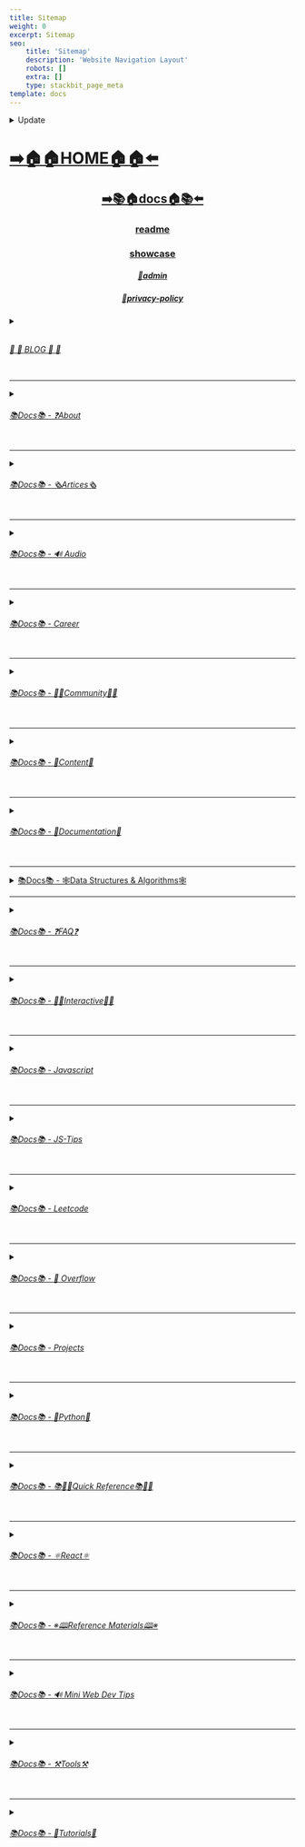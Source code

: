 ```yaml
---
title: Sitemap
weight: 0
excerpt: Sitemap
seo:
    title: 'Sitemap'
    description: 'Website Navigation Layout'
    robots: []
    extra: []
    type: stackbit_page_meta
template: docs
---
```



<details>

<summary>  Update </summary>
 


- [Home](https://stackbit-clone.netlify.app/)

---


- [admin](https://stackbit-clone.netlify.app/admin)

---


- [blog](https://stackbit-clone.netlify.app/blog)

---


- [blog/300-react-questions](https://stackbit-clone.netlify.app/blog/300-react-questions)
- [blog/awesome-graphql](https://stackbit-clone.netlify.app/blog/awesome-graphql)
- [blog/big-o-complexity](https://stackbit-clone.netlify.app/blog/big-o-complexity)
- [blog/blog-archive](https://stackbit-clone.netlify.app/blog/blog-archive)
- [blog/data-structures](https://stackbit-clone.netlify.app/blog/data-structures)
- [blog/expressjs-apis](https://stackbit-clone.netlify.app/blog/expressjs-apis)
- [blog/flow-control-in-python](https://stackbit-clone.netlify.app/blog/flow-control-in-python)
- [blog/functions-in-python](https://stackbit-clone.netlify.app/blog/functions-in-python)
- [blog/git-gateway](https://stackbit-clone.netlify.app/blog/git-gateway)
- [blog/hoisting](https://stackbit-clone.netlify.app/blog/hoisting)
- [blog/interview-questions-js-p2](https://stackbit-clone.netlify.app/blog/interview-questions-js-p2)
- [blog/interview-questions-js-p3](https://stackbit-clone.netlify.app/blog/interview-questions-js-p3)
- [blog/interview-questions-js](https://stackbit-clone.netlify.app/blog/interview-questions-js)
- [blog/netlify-cms](https://stackbit-clone.netlify.app/blog/netlify-cms)
- [blog/platform-docs](https://stackbit-clone.netlify.app/blog/platform-docs)
- [blog/python-for-js-dev](https://stackbit-clone.netlify.app/blog/python-for-js-dev)
- [blog/python-resources](https://stackbit-clone.netlify.app/blog/python-resources)
- [blog/web-dev-trends](https://stackbit-clone.netlify.app/blog/web-dev-trends)
- [blog/web-scraping](https://stackbit-clone.netlify.app/blog/web-scraping)

---



- [docs](https://stackbit-clone.netlify.app/docs)

---


- [docs/about](https://stackbit-clone.netlify.app/docs/about)
- [docs/about/eng-portfolio](https://stackbit-clone.netlify.app/docs/about/eng-portfolio)
- [docs/about/intrests](https://stackbit-clone.netlify.app/docs/about/intrests)
- [docs/about/job-search](https://stackbit-clone.netlify.app/docs/about/job-search)
- [docs/about/README](https://stackbit-clone.netlify.app/docs/about/README)
- [docs/about/resume](https://stackbit-clone.netlify.app/docs/about/resume)

---



- [docs/articles](https://stackbit-clone.netlify.app/docs/articles)
- [docs/articles/basic-web-dev](https://stackbit-clone.netlify.app/docs/articles/basic-web-dev)
- [docs/articles/buffers](https://stackbit-clone.netlify.app/docs/articles/buffers)
- [docs/articles/common-modules](https://stackbit-clone.netlify.app/docs/articles/common-modules)
- [docs/articles/dev-dep](https://stackbit-clone.netlify.app/docs/articles/dev-dep)
- [docs/articles/event-loop](https://stackbit-clone.netlify.app/docs/articles/event-loop)
- [docs/articles/fs-module](https://stackbit-clone.netlify.app/docs/articles/fs-module)
- [docs/articles/how-search-engines-work](https://stackbit-clone.netlify.app/docs/articles/how-search-engines-work)
- [docs/articles/how-the-web-works](https://stackbit-clone.netlify.app/docs/articles/how-the-web-works)
- [docs/articles/intro](https://stackbit-clone.netlify.app/docs/articles/intro)
- [docs/articles/jamstack](https://stackbit-clone.netlify.app/docs/articles/jamstack)
- [docs/articles/nextjs](https://stackbit-clone.netlify.app/docs/articles/nextjs)
- [docs/articles/node-api-express](https://stackbit-clone.netlify.app/docs/articles/node-api-express)
- [docs/articles/npm](https://stackbit-clone.netlify.app/docs/articles/npm)
- [docs/articles/os-module](https://stackbit-clone.netlify.app/docs/articles/os-module)
- [docs/articles/reading-files](https://stackbit-clone.netlify.app/docs/articles/reading-files)
- [docs/articles/semantic-html](https://stackbit-clone.netlify.app/docs/articles/semantic-html)
- [docs/articles/semantic](https://stackbit-clone.netlify.app/docs/articles/semantic)
- [docs/articles/url](https://stackbit-clone.netlify.app/docs/articles/url)
- [docs/articles/web-standards-checklist](https://stackbit-clone.netlify.app/docs/articles/web-standards-checklist)
- [docs/articles/webdev-tools](https://stackbit-clone.netlify.app/docs/articles/webdev-tools)
- [docs/articles/writing-files](https://stackbit-clone.netlify.app/docs/articles/writing-files)

---



- [docs/audio](https://stackbit-clone.netlify.app/docs/audio)
- [docs/audio/dfft](https://stackbit-clone.netlify.app/docs/audio/dfft)
- [docs/audio/discrete-fft](https://stackbit-clone.netlify.app/docs/audio/discrete-fft)
- [docs/audio/dtw-python-explained](https://stackbit-clone.netlify.app/docs/audio/dtw-python-explained)
- [docs/audio/dynamic-time-warping](https://stackbit-clone.netlify.app/docs/audio/dynamic-time-warping)
- [docs/audio/web-audio-api](https://stackbit-clone.netlify.app/docs/audio/web-audio-api)

---



- [docs/career](https://stackbit-clone.netlify.app/docs/career)
- [docs/career/job-boards](https://stackbit-clone.netlify.app/docs/career/job-boards)
- [docs/career/list-of-projects](https://stackbit-clone.netlify.app/docs/career/list-of-projects)
- [docs/career/my-websites](https://stackbit-clone.netlify.app/docs/career/my-websites)

---



- [docs/community](https://stackbit-clone.netlify.app/docs/community)
- [docs/community/an-open-letter-2-future-developers](https://stackbit-clone.netlify.app/docs/community/an-open-letter-2-future-developers)
- [docs/community/bookmarks](https://stackbit-clone.netlify.app/docs/community/bookmarks)
- [docs/community/video-chat](https://stackbit-clone.netlify.app/docs/community/video-chat)

---



- [docs/content](https://stackbit-clone.netlify.app/docs/content)
- [docs/content/algo](https://stackbit-clone.netlify.app/docs/content/algo)
- [docs/content/archive](https://stackbit-clone.netlify.app/docs/content/archive)
- [docs/content/gatsby-Queries-Mutations](https://stackbit-clone.netlify.app/docs/content/gatsby-Queries-Mutations)
- [docs/content/gists](https://stackbit-clone.netlify.app/docs/content/gists)
- [docs/content/history-api](https://stackbit-clone.netlify.app/docs/content/history-api)
- [docs/content/main-projects](https://stackbit-clone.netlify.app/docs/content/main-projects)
- [docs/content/trouble-shooting](https://stackbit-clone.netlify.app/docs/content/trouble-shooting)

---



- [docs/docs](https://stackbit-clone.netlify.app/docs/docs)
- [docs/docs/appendix](https://stackbit-clone.netlify.app/docs/docs/appendix)
- [docs/docs/bash](https://stackbit-clone.netlify.app/docs/docs/bash)
- [docs/docs/css](https://stackbit-clone.netlify.app/docs/docs/css)
- [docs/docs/es-6-features](https://stackbit-clone.netlify.app/docs/docs/es-6-features)
- [docs/docs/git-reference](https://stackbit-clone.netlify.app/docs/docs/git-reference)
- [docs/docs/git-repos](https://stackbit-clone.netlify.app/docs/docs/git-repos)
- [docs/docs/glossary](https://stackbit-clone.netlify.app/docs/docs/glossary)
- [docs/docs/html-tags](https://stackbit-clone.netlify.app/docs/docs/html-tags)
- [docs/docs/markdown](https://stackbit-clone.netlify.app/docs/docs/markdown)
- [docs/docs/no-whiteboarding](https://stackbit-clone.netlify.app/docs/docs/no-whiteboarding)
- [docs/docs/node-docs-complete](https://stackbit-clone.netlify.app/docs/docs/node-docs-complete)
- [docs/docs/regex-in-js](https://stackbit-clone.netlify.app/docs/docs/regex-in-js)
- [docs/docs/sitemap](https://stackbit-clone.netlify.app/docs/docs/sitemap)

---



- [docs/ds-algo](https://stackbit-clone.netlify.app/docs/ds-algo)
- [docs/ds-algo/big-o](https://stackbit-clone.netlify.app/docs/ds-algo/big-o)
- [docs/ds-algo/data-structures-docs](https://stackbit-clone.netlify.app/docs/ds-algo/data-structures-docs)
- [docs/ds-algo/ds-algo-interview](https://stackbit-clone.netlify.app/docs/ds-algo/ds-algo-interview)
- [docs/ds-algo/ds-overview](https://stackbit-clone.netlify.app/docs/ds-algo/ds-overview)
- [docs/ds-algo/free-code-camp](https://stackbit-clone.netlify.app/docs/ds-algo/free-code-camp)
- [docs/ds-algo/graph](https://stackbit-clone.netlify.app/docs/ds-algo/graph)
- [docs/ds-algo/heaps](https://stackbit-clone.netlify.app/docs/ds-algo/heaps)
- [docs/ds-algo/tree](https://stackbit-clone.netlify.app/docs/ds-algo/tree)

---



- [docs/faq](https://stackbit-clone.netlify.app/docs/faq)
- [docs/faq/contact](https://stackbit-clone.netlify.app/docs/faq/contact)
- [docs/faq/plug-ins](https://stackbit-clone.netlify.app/docs/faq/plug-ins)

---



- [docs/interact](https://stackbit-clone.netlify.app/docs/interact)
- [docs/interact/callstack-visual](https://stackbit-clone.netlify.app/docs/interact/callstack-visual)
- [docs/interact/clock](https://stackbit-clone.netlify.app/docs/interact/clock)
- [docs/interact/jupyter-notebooks](https://stackbit-clone.netlify.app/docs/interact/jupyter-notebooks)
- [docs/interact/other-sites](https://stackbit-clone.netlify.app/docs/interact/other-sites)
- [docs/interact/react-testing-library](https://stackbit-clone.netlify.app/docs/interact/react-testing-library)
- [docs/interact/video-chat](https://stackbit-clone.netlify.app/docs/interact/video-chat)

---



- [docs/interview](https://stackbit-clone.netlify.app/docs/interview)
- [docs/interview/dev-interview](https://stackbit-clone.netlify.app/docs/interview/dev-interview)
- [docs/interview/dos-and-donts](https://stackbit-clone.netlify.app/docs/interview/dos-and-donts)
- [docs/interview/interview-questions](https://stackbit-clone.netlify.app/docs/interview/interview-questions)
- [docs/interview/job-search-nav](https://stackbit-clone.netlify.app/docs/interview/job-search-nav)
- [docs/interview/previous-concepts](https://stackbit-clone.netlify.app/docs/interview/previous-concepts)
- [docs/interview/review-concepts](https://stackbit-clone.netlify.app/docs/interview/review-concepts)
- [docs/interview/web-interview](https://stackbit-clone.netlify.app/docs/interview/web-interview)
- [docs/interview/web-interview2](https://stackbit-clone.netlify.app/docs/interview/web-interview2)
- [docs/interview/web-interview3](https://stackbit-clone.netlify.app/docs/interview/web-interview3)
- [docs/interview/web-interview4](https://stackbit-clone.netlify.app/docs/interview/web-interview4)

---



- [docs/javascript](https://stackbit-clone.netlify.app/docs/javascript)
- [docs/javascript/arrow-functions](https://stackbit-clone.netlify.app/docs/javascript/arrow-functions)
- [docs/javascript/asyncjs](https://stackbit-clone.netlify.app/docs/javascript/asyncjs)
- [docs/javascript/await-keyword](https://stackbit-clone.netlify.app/docs/javascript/await-keyword)
- [docs/javascript/bigo](https://stackbit-clone.netlify.app/docs/javascript/bigo)
- [docs/javascript/clean-code](https://stackbit-clone.netlify.app/docs/javascript/clean-code)
- [docs/javascript/constructor-functions](https://stackbit-clone.netlify.app/docs/javascript/constructor-functions)
- [docs/javascript/cs-basics-in-js](https://stackbit-clone.netlify.app/docs/javascript/cs-basics-in-js)
- [docs/javascript/for-loops](https://stackbit-clone.netlify.app/docs/javascript/for-loops)
- [docs/javascript/js-expressions](https://stackbit-clone.netlify.app/docs/javascript/js-expressions)
- [docs/javascript/js-objects](https://stackbit-clone.netlify.app/docs/javascript/js-objects)
- [docs/javascript/part2-pojo](https://stackbit-clone.netlify.app/docs/javascript/part2-pojo)
- [docs/javascript/promises](https://stackbit-clone.netlify.app/docs/javascript/promises)
- [docs/javascript/review](https://stackbit-clone.netlify.app/docs/javascript/review)
- [docs/javascript/this-is-about-this](https://stackbit-clone.netlify.app/docs/javascript/this-is-about-this)
- [docs/javascript/variables](https://stackbit-clone.netlify.app/docs/javascript/variables)

---



- [docs/js-tips](https://stackbit-clone.netlify.app/docs/js-tips)
- [docs/js-tips/abs](https://stackbit-clone.netlify.app/docs/js-tips/abs)
- [docs/js-tips/acos](https://stackbit-clone.netlify.app/docs/js-tips/acos)
- [docs/js-tips/acosh](https://stackbit-clone.netlify.app/docs/js-tips/acosh)
- [docs/js-tips/addition](https://stackbit-clone.netlify.app/docs/js-tips/addition)
- [docs/js-tips/all](https://stackbit-clone.netlify.app/docs/js-tips/all)
- [docs/js-tips/allsettled](https://stackbit-clone.netlify.app/docs/js-tips/allsettled)
- [docs/js-tips/any](https://stackbit-clone.netlify.app/docs/js-tips/any)
- [docs/js-tips/array-methods](https://stackbit-clone.netlify.app/docs/js-tips/array-methods)
- [docs/js-tips/array](https://stackbit-clone.netlify.app/docs/js-tips/array)
- [docs/js-tips/arrow_functions](https://stackbit-clone.netlify.app/docs/js-tips/arrow_functions)
- [docs/js-tips/async_function](https://stackbit-clone.netlify.app/docs/js-tips/async_function)
- [docs/js-tips/bad_radix](https://stackbit-clone.netlify.app/docs/js-tips/bad_radix)
- [docs/js-tips/bind](https://stackbit-clone.netlify.app/docs/js-tips/bind)
- [docs/js-tips/classes](https://stackbit-clone.netlify.app/docs/js-tips/classes)
- [docs/js-tips/concat](https://stackbit-clone.netlify.app/docs/js-tips/concat)
- [docs/js-tips/conditional_operator](https://stackbit-clone.netlify.app/docs/js-tips/conditional_operator)
- [docs/js-tips/const](https://stackbit-clone.netlify.app/docs/js-tips/const)
- [docs/js-tips/create](https://stackbit-clone.netlify.app/docs/js-tips/create)
- [docs/js-tips/date](https://stackbit-clone.netlify.app/docs/js-tips/date)
- [docs/js-tips/eval](https://stackbit-clone.netlify.app/docs/js-tips/eval)
- [docs/js-tips/every](https://stackbit-clone.netlify.app/docs/js-tips/every)
- [docs/js-tips/filter](https://stackbit-clone.netlify.app/docs/js-tips/filter)
- [docs/js-tips/for...of](https://stackbit-clone.netlify.app/docs/js-tips/for...of)
- [docs/js-tips/foreach](https://stackbit-clone.netlify.app/docs/js-tips/foreach)
- [docs/js-tips/functions](https://stackbit-clone.netlify.app/docs/js-tips/functions)
- [docs/js-tips/import](https://stackbit-clone.netlify.app/docs/js-tips/import)
- [docs/js-tips/insert-into-array](https://stackbit-clone.netlify.app/docs/js-tips/insert-into-array)
- [docs/js-tips/map](https://stackbit-clone.netlify.app/docs/js-tips/map)
- [docs/js-tips/object](https://stackbit-clone.netlify.app/docs/js-tips/object)
- [docs/js-tips/reduce](https://stackbit-clone.netlify.app/docs/js-tips/reduce)
- [docs/js-tips/regexp](https://stackbit-clone.netlify.app/docs/js-tips/regexp)
- [docs/js-tips/sort](https://stackbit-clone.netlify.app/docs/js-tips/sort)
- [docs/js-tips/sorting-strings](https://stackbit-clone.netlify.app/docs/js-tips/sorting-strings)
- [docs/js-tips/string](https://stackbit-clone.netlify.app/docs/js-tips/string)
- [docs/js-tips/this](https://stackbit-clone.netlify.app/docs/js-tips/this)
- [docs/js-tips/var](https://stackbit-clone.netlify.app/docs/js-tips/var)

---



- [docs/leetcode](https://stackbit-clone.netlify.app/docs/leetcode)
- [docs/leetcode/ContaineWitMosWater](https://stackbit-clone.netlify.app/docs/leetcode/ContaineWitMosWater)
- [docs/leetcode/DividTwIntegers](https://stackbit-clone.netlify.app/docs/leetcode/DividTwIntegers)
- [docs/leetcode/GeneratParentheses](https://stackbit-clone.netlify.app/docs/leetcode/GeneratParentheses)
- [docs/leetcode/LetteCombinationoPhonNumber](https://stackbit-clone.netlify.app/docs/leetcode/LetteCombinationoPhonNumber)
- [docs/leetcode/LongesCommoPrefix](https://stackbit-clone.netlify.app/docs/leetcode/LongesCommoPrefix)
- [docs/leetcode/MediaoTwSorteArrays](https://stackbit-clone.netlify.app/docs/leetcode/MediaoTwSorteArrays)
- [docs/leetcode/NexPermutation](https://stackbit-clone.netlify.app/docs/leetcode/NexPermutation)
- [docs/leetcode/PalindromNumber](https://stackbit-clone.netlify.app/docs/leetcode/PalindromNumber)
- [docs/leetcode/RegulaExpressioMatching](https://stackbit-clone.netlify.app/docs/leetcode/RegulaExpressioMatching)
- [docs/leetcode/RemovDuplicatefroSorteArray](https://stackbit-clone.netlify.app/docs/leetcode/RemovDuplicatefroSorteArray)
- [docs/leetcode/RemovNtNodFroEnoList](https://stackbit-clone.netlify.app/docs/leetcode/RemovNtNodFroEnoList)
- [docs/leetcode/RomatInteger](https://stackbit-clone.netlify.app/docs/leetcode/RomatInteger)
- [docs/leetcode/SearciRotateSorteArray](https://stackbit-clone.netlify.app/docs/leetcode/SearciRotateSorteArray)
- [docs/leetcode/StrintIntege(atoi)](https://stackbit-clone.netlify.app/docs/leetcode/StrintIntege(atoi))
- [docs/leetcode/ValiParentheses](https://stackbit-clone.netlify.app/docs/leetcode/ValiParentheses)
- [docs/leetcode/ZigZaConversion](https://stackbit-clone.netlify.app/docs/leetcode/ZigZaConversion)

---



- [docs/overflow](https://stackbit-clone.netlify.app/docs/overflow)
- [docs/overflow/html-spec](https://stackbit-clone.netlify.app/docs/overflow/html-spec)
- [docs/overflow/http](https://stackbit-clone.netlify.app/docs/overflow/http)
- [docs/overflow/install](https://stackbit-clone.netlify.app/docs/overflow/install)
- [docs/overflow/modules](https://stackbit-clone.netlify.app/docs/overflow/modules)
- [docs/overflow/node-cli-args](https://stackbit-clone.netlify.app/docs/overflow/node-cli-args)
- [docs/overflow/node-js-language](https://stackbit-clone.netlify.app/docs/overflow/node-js-language)
- [docs/overflow/node-package-manager](https://stackbit-clone.netlify.app/docs/overflow/node-package-manager)
- [docs/overflow/node-repl](https://stackbit-clone.netlify.app/docs/overflow/node-repl)
- [docs/overflow/node-run-cli](https://stackbit-clone.netlify.app/docs/overflow/node-run-cli)
- [docs/overflow/nodejs](https://stackbit-clone.netlify.app/docs/overflow/nodejs)
- [docs/overflow/nodevsbrowser](https://stackbit-clone.netlify.app/docs/overflow/nodevsbrowser)
- [docs/overflow/understanding-firebase](https://stackbit-clone.netlify.app/docs/overflow/understanding-firebase)
- [docs/overflow/v8](https://stackbit-clone.netlify.app/docs/overflow/v8)

---



- [docs/privacy-policy](https://stackbit-clone.netlify.app/docs/privacy-policy)

---



- [docs/projects](https://stackbit-clone.netlify.app/docs/projects)
- [docs/projects/embeded-websites](https://stackbit-clone.netlify.app/docs/projects/embeded-websites)
- [docs/projects/mini-projects](https://stackbit-clone.netlify.app/docs/projects/mini-projects)
- [docs/projects/mini-projects2](https://stackbit-clone.netlify.app/docs/projects/mini-projects2)

---



- [docs/python](https://stackbit-clone.netlify.app/docs/python)
- [docs/python/at-length](https://stackbit-clone.netlify.app/docs/python/at-length)
- [docs/python/cheat-sheet](https://stackbit-clone.netlify.app/docs/python/cheat-sheet)
- [docs/python/comprehensive-guide](https://stackbit-clone.netlify.app/docs/python/comprehensive-guide)
- [docs/python/examples](https://stackbit-clone.netlify.app/docs/python/examples)
- [docs/python/flow-control](https://stackbit-clone.netlify.app/docs/python/flow-control)
- [docs/python/functions](https://stackbit-clone.netlify.app/docs/python/functions)
- [docs/python/google-sheets-api](https://stackbit-clone.netlify.app/docs/python/google-sheets-api)
- [docs/python/intro-for-js-devs](https://stackbit-clone.netlify.app/docs/python/intro-for-js-devs)
- [docs/python/python-ds](https://stackbit-clone.netlify.app/docs/python/python-ds)
- [docs/python/python-quiz](https://stackbit-clone.netlify.app/docs/python/python-quiz)
- [docs/python/snippets](https://stackbit-clone.netlify.app/docs/python/snippets)

---



- [docs/quick-ref](https://stackbit-clone.netlify.app/docs/quick-ref)
- [docs/quick-ref/all-emojis](https://stackbit-clone.netlify.app/docs/quick-ref/all-emojis)
- [docs/quick-ref/create-react-app](https://stackbit-clone.netlify.app/docs/quick-ref/create-react-app)
- [docs/quick-ref/Emmet](https://stackbit-clone.netlify.app/docs/quick-ref/Emmet)
- [docs/quick-ref/fetch](https://stackbit-clone.netlify.app/docs/quick-ref/fetch)
- [docs/quick-ref/git-bash](https://stackbit-clone.netlify.app/docs/quick-ref/git-bash)
- [docs/quick-ref/git-tricks](https://stackbit-clone.netlify.app/docs/quick-ref/git-tricks)
- [docs/quick-ref/google-firebase](https://stackbit-clone.netlify.app/docs/quick-ref/google-firebase)
- [docs/quick-ref/heroku-error-codes](https://stackbit-clone.netlify.app/docs/quick-ref/heroku-error-codes)
- [docs/quick-ref/installation](https://stackbit-clone.netlify.app/docs/quick-ref/installation)
- [docs/quick-ref/markdown-dropdowns](https://stackbit-clone.netlify.app/docs/quick-ref/markdown-dropdowns)
- [docs/quick-ref/minifiction](https://stackbit-clone.netlify.app/docs/quick-ref/minifiction)
- [docs/quick-ref/new-repo-instructions](https://stackbit-clone.netlify.app/docs/quick-ref/new-repo-instructions)
- [docs/quick-ref/pull-request-rubric](https://stackbit-clone.netlify.app/docs/quick-ref/pull-request-rubric)
- [docs/quick-ref/quick-links](https://stackbit-clone.netlify.app/docs/quick-ref/quick-links)
- [docs/quick-ref/topRepos](https://stackbit-clone.netlify.app/docs/quick-ref/topRepos)
- [docs/quick-ref/understanding-path](https://stackbit-clone.netlify.app/docs/quick-ref/understanding-path)
- [docs/quick-ref/vscode-themes](https://stackbit-clone.netlify.app/docs/quick-ref/vscode-themes)

---



- [docs/react](https://stackbit-clone.netlify.app/docs/react)
- [docs/react/accessibility](https://stackbit-clone.netlify.app/docs/react/accessibility)
- [docs/react/ajax-n-apis](https://stackbit-clone.netlify.app/docs/react/ajax-n-apis)
- [docs/react/cheatsheet](https://stackbit-clone.netlify.app/docs/react/cheatsheet)
- [docs/react/complete-react](https://stackbit-clone.netlify.app/docs/react/complete-react)
- [docs/react/createReactApp](https://stackbit-clone.netlify.app/docs/react/createReactApp)
- [docs/react/demo](https://stackbit-clone.netlify.app/docs/react/demo)
- [docs/react/dont-use-index-as-keys](https://stackbit-clone.netlify.app/docs/react/dont-use-index-as-keys)
- [docs/react/jsx](https://stackbit-clone.netlify.app/docs/react/jsx)
- [docs/react/quiz](https://stackbit-clone.netlify.app/docs/react/quiz)
- [docs/react/react-docs](https://stackbit-clone.netlify.app/docs/react/react-docs)
- [docs/react/react-in-depth](https://stackbit-clone.netlify.app/docs/react/react-in-depth)
- [docs/react/react-patterns-by-usecase](https://stackbit-clone.netlify.app/docs/react/react-patterns-by-usecase)
- [docs/react/react2](https://stackbit-clone.netlify.app/docs/react/react2)
- [docs/react/render-elements](https://stackbit-clone.netlify.app/docs/react/render-elements)

---



- [docs/reference](https://stackbit-clone.netlify.app/docs/reference)
- [docs/reference/art-of-command-line](https://stackbit-clone.netlify.app/docs/reference/art-of-command-line)
- [docs/reference/awesome-lists](https://stackbit-clone.netlify.app/docs/reference/awesome-lists)
- [docs/reference/awesome-nodejs](https://stackbit-clone.netlify.app/docs/reference/awesome-nodejs)
- [docs/reference/awesome-static](https://stackbit-clone.netlify.app/docs/reference/awesome-static)
- [docs/reference/bash-commands](https://stackbit-clone.netlify.app/docs/reference/bash-commands)
- [docs/reference/bookmarks](https://stackbit-clone.netlify.app/docs/reference/bookmarks)
- [docs/reference/embed-the-web](https://stackbit-clone.netlify.app/docs/reference/embed-the-web)
- [docs/reference/github-resources](https://stackbit-clone.netlify.app/docs/reference/github-resources)
- [docs/reference/github-search](https://stackbit-clone.netlify.app/docs/reference/github-search)
- [docs/reference/google-cloud](https://stackbit-clone.netlify.app/docs/reference/google-cloud)
- [docs/reference/how-2-reinstall-npm](https://stackbit-clone.netlify.app/docs/reference/how-2-reinstall-npm)
- [docs/reference/how-to-kill-a-process](https://stackbit-clone.netlify.app/docs/reference/how-to-kill-a-process)
- [docs/reference/installing-node](https://stackbit-clone.netlify.app/docs/reference/installing-node)
- [docs/reference/intro-to-nodejs](https://stackbit-clone.netlify.app/docs/reference/intro-to-nodejs)
- [docs/reference/markdown-styleguide](https://stackbit-clone.netlify.app/docs/reference/markdown-styleguide)
- [docs/reference/notes-template](https://stackbit-clone.netlify.app/docs/reference/notes-template)
- [docs/reference/psql](https://stackbit-clone.netlify.app/docs/reference/psql)
- [docs/reference/resources](https://stackbit-clone.netlify.app/docs/reference/resources)
- [docs/reference/vscode](https://stackbit-clone.netlify.app/docs/reference/vscode)
- [docs/reference/web-api's](https://stackbit-clone.netlify.app/docs/reference/web-api's)

---



- [docs/sitemap](https://stackbit-clone.netlify.app/docs/sitemap)

---



- [docs/tips](https://stackbit-clone.netlify.app/docs/tips)
- [docs/tips/regex-tips](https://stackbit-clone.netlify.app/docs/tips/regex-tips)

---



- [docs/tools](https://stackbit-clone.netlify.app/docs/tools)
- [docs/tools/all-stripped](https://stackbit-clone.netlify.app/docs/tools/all-stripped)
- [docs/tools/all](https://stackbit-clone.netlify.app/docs/tools/all)
- [docs/tools/Archive](https://stackbit-clone.netlify.app/docs/tools/Archive)
- [docs/tools/archive](https://stackbit-clone.netlify.app/docs/tools/archive)
- [docs/tools/dev-utilities](https://stackbit-clone.netlify.app/docs/tools/dev-utilities)
- [docs/tools/markdown-html](https://stackbit-clone.netlify.app/docs/tools/markdown-html)

---



- [docs/tutorials](https://stackbit-clone.netlify.app/docs/tutorials)
- [docs/tutorials/algolia-search](https://stackbit-clone.netlify.app/docs/tutorials/algolia-search)
- [docs/tutorials/bash-commands-my](https://stackbit-clone.netlify.app/docs/tutorials/bash-commands-my)
- [docs/tutorials/bash](https://stackbit-clone.netlify.app/docs/tutorials/bash)
- [docs/tutorials/get-file-extension](https://stackbit-clone.netlify.app/docs/tutorials/get-file-extension)
- [docs/tutorials/how-2-ubuntu](https://stackbit-clone.netlify.app/docs/tutorials/how-2-ubuntu)
- [docs/tutorials/psql-setup](https://stackbit-clone.netlify.app/docs/tutorials/psql-setup)
- [docs/tutorials/react-class-2-func](https://stackbit-clone.netlify.app/docs/tutorials/react-class-2-func)

---



- [interview-questions-js](https://stackbit-clone.netlify.app/interview-questions-js)
- [privacy-policy](https://stackbit-clone.netlify.app/privacy-policy)
- [readme](https://stackbit-clone.netlify.app/readme)
- [showcase](https://stackbit-clone.netlify.app/showcase)


</details>



# [**➡️🏠🏠HOME🏠🏠⬅️**](https://stackbit-clone.netlify.app/)

<center>

## [**<ins>➡️📚🏠docs🏠📚⬅️</ins>**](https://stackbit-clone.netlify.app/docs)

### [**readme</ins>**](https://stackbit-clone.netlify.app/readme)
### [**<ins>showcase</ins>**](https://stackbit-clone.netlify.app/showcase)
##### [**<ins>🔏admin</ins>**](https://stackbit-clone.netlify.app/admin)
##### [**<ins>🔏privacy-policy</ins>**](https://stackbit-clone.netlify.app/privacy-policy)

</center>

<details>

<summary>
<ins>
<h6>
<h6> 📰         📰 BLOG 📰         📰 </h6>
</h6>
</ins>
</summary>

### [**<ins>Blog Article List</ins>**](https://stackbit-clone.netlify.app/blog)

- [📰blog📰](https://stackbit-clone.netlify.app/blog/web-scraping)
    - [📰blog📰/300-react-questions⚛](https://stackbit-clone.netlify.app/blog/300-react-questions)
    - [📰blog📰/awesome-graphql፨](https://stackbit-clone.netlify.app/blog/awesome-graphql)
    - [📰blog📰/big-o-complexity](https://stackbit-clone.netlify.app/blog/big-o-complexity)
    - [📰blog📰/blog-archive](https://stackbit-clone.netlify.app/blog/blog-archive)
    - [📰blog📰/data-structures](https://stackbit-clone.netlify.app/blog/data-structures)
    - [📰blog📰/expressjs-apis](https://stackbit-clone.netlify.app/blog/expressjs-apis)
    - [📰blog📰/flow-control-in-python](https://stackbit-clone.netlify.app/blog/flow-control-in-python)
    - [📰blog📰/functions-in-python](https://stackbit-clone.netlify.app/blog/functions-in-python)
    - [📰blog📰/git-gateway](https://stackbit-clone.netlify.app/blog/git-gateway)
    - [📰blog📰/interview-questions-js](https://stackbit-clone.netlify.app/blog/interview-questions-js)
    - [📰blog📰/netlify-cms](https://stackbit-clone.netlify.app/blog/netlify-cms)
    - [📰blog📰/platform-docs](https://stackbit-clone.netlify.app/blog/platform-docs)
    - [📰blog📰/python-for-js-dev](https://stackbit-clone.netlify.app/blog/python-for-js-dev)
    - [📰blog📰/python-resources](https://stackbit-clone.netlify.app/blog/python-resources)
    - [📰blog📰/web-dev-trends](https://stackbit-clone.netlify.app/blog/web-dev-trends)
    - [📰blog📰/web-scraping](https://stackbit-clone.netlify.app/blog/web-scraping)

</details>

---

<details>

<summary>
<ins>
<h6>📚Docs📚 - ❓About</h6>
</ins>
</summary>

- [📚docs📚/about](https://stackbit-clone.netlify.app/docs/about)
    - [📚docs📚/about/README](https://stackbit-clone.netlify.app/docs/about/README)
    - [📚docs📚/about/eng-portfolio](https://stackbit-clone.netlify.app/docs/about/eng-portfolio)
    - [📚docs📚/about/intrests](https://stackbit-clone.netlify.app/docs/about/intrests)
    - [📚docs📚/about/job-search](https://stackbit-clone.netlify.app/docs/about/job-search)
    - [📚docs📚/about/resume](https://stackbit-clone.netlify.app/docs/about/resume)

</details>

---

<details>

<summary>
<ins>
<h6>📚Docs📚 - 🗞️Artices🗞️</h6>
</ins>
</summary>

- [📚docs📚/🗞️articles🗞️](https://stackbit-clone.netlify.app/docs/articles)
    - [📚docs📚/🗞️articles🗞️basic-web-dev](https://stackbit-clone.netlify.app/docs/articles/basic-web-dev)
    - [📚docs📚/🗞️articles🗞️buffers](https://stackbit-clone.netlify.app/docs/articles/buffers)
    - [📚docs📚/🗞️articles🗞️common-modules](https://stackbit-clone.netlify.app/docs/articles/common-modules)
    - [📚docs📚/🗞️articles🗞️dev-dep](https://stackbit-clone.netlify.app/docs/articles/dev-dep)
    - [📚docs📚/🗞️articles🗞️event-loop](https://stackbit-clone.netlify.app/docs/articles/event-loop)
    - [📚docs📚/🗞️articles🗞️fs-module](https://stackbit-clone.netlify.app/docs/articles/fs-module)
    - [📚docs📚/🗞️articles🗞️how-search-engines-work](https://stackbit-clone.netlify.app/docs/articles/how-search-engines-work)
    - [📚docs📚/🗞️articles🗞️how-the-web-works](https://stackbit-clone.netlify.app/docs/articles/how-the-web-works)
    - [📚docs📚/🗞️articles🗞️intro](https://stackbit-clone.netlify.app/docs/articles/intro)
    - [📚docs📚/🗞️articles🗞️jamstack](https://stackbit-clone.netlify.app/docs/articles/jamstack)
    - [📚docs📚/🗞️articles🗞️nextjs](https://stackbit-clone.netlify.app/docs/articles/nextjs)
    - [📚docs📚/🗞️articles🗞️node-api-express](https://stackbit-clone.netlify.app/docs/articles/node-api-express)
    - [📚docs📚/🗞️articles🗞️nodejs](https://stackbit-clone.netlify.app/docs/articles/nodejs)
    - [📚docs📚/🗞️articles🗞️npm](https://stackbit-clone.netlify.app/docs/articles/npm)
    - [📚docs📚/🗞️articles🗞️os-module](https://stackbit-clone.netlify.app/docs/articles/os-module)
    - [📚docs📚/🗞️articles🗞️reading-files](https://stackbit-clone.netlify.app/docs/articles/reading-files)
    - [📚docs📚/🗞️articles🗞️semantic](https://stackbit-clone.netlify.app/docs/articles/semantic)
    - [📚docs📚/🗞️articles🗞️semantic-html](https://stackbit-clone.netlify.app/docs/articles/semantic-html)
    - [📚docs📚/🗞️articles🗞️url](https://stackbit-clone.netlify.app/docs/articles/url)
    - [📚docs📚/🗞️articles🗞️web-standards-checklist](https://stackbit-clone.netlify.app/docs/articles/web-standards-checklist)
    - [📚docs📚/🗞️articles🗞️webdev-tools](https://stackbit-clone.netlify.app/docs/articles/webdev-tools)
    - [📚docs📚/🗞️articles🗞️writing-files](https://stackbit-clone.netlify.app/docs/articles/writing-files)

</details>

---

<details>

<summary>
<ins>
<h6>📚Docs📚 - 🔊 Audio</h6>
</ins>
</summary>

- [📚Docs - Audio🔊](https://stackbit-clone.netlify.app/docs/audio)
    - [📚docs📚/audio/dfft](https://stackbit-clone.netlify.app/docs/audio/dfft)
    - [📚docs📚/audio/discrete-fft](https://stackbit-clone.netlify.app/docs/audio/discrete-fft)
    - [📚docs📚/audio/dtw-python-explained](https://stackbit-clone.netlify.app/docs/audio/dtw-python-explained)
    - [📚docs📚/audio/dynamic-time-warping](https://stackbit-clone.netlify.app/docs/audio/dynamic-time-warping)
    - [📚docs📚/audio/web-audio-api](https://stackbit-clone.netlify.app/docs/audio/web-audio-api)

</details>

---

<details>

<summary>
<ins>
<h6>📚Docs📚 -  Career </h6>
</ins>
</summary>

- [📚docs📚/career](https://stackbit-clone.netlify.app/docs/career)
    - [📚docs📚/career/dev-interview](https://stackbit-clone.netlify.app/docs/career/dev-interview)
    - [📚docs📚/career/dos-and-donts](https://stackbit-clone.netlify.app/docs/career/dos-and-donts)
    - [📚docs📚/career/job-boards](https://stackbit-clone.netlify.app/docs/career/job-boards)
    - [📚docs📚/career/web-interview](https://stackbit-clone.netlify.app/docs/career/web-interview)
    - [📚docs📚/career/web-interview2](https://stackbit-clone.netlify.app/docs/career/web-interview2)
    - [📚docs📚/career/web-interview3](https://stackbit-clone.netlify.app/docs/career/web-interview3)
    - [📚docs📚/career/web-interview4](https://stackbit-clone.netlify.app/docs/career/web-interview4)
    - [📚docs📚/interview/job-search-nav](https://stackbit-clone.netlify.app/docs/interview/job-search-nav)
    - [📚docs📚/interview/previous-concepts](https://stackbit-clone.netlify.app/docs/interview/previous-concepts)
    - [📚docs📚/interview/review-concepts](https://stackbit-clone.netlify.app/docs/interview/review-concepts)

</details>

---

<details>

<summary>
<ins>
<h6>📚Docs📚 -  👫👫Community👫👫 </h6>
</ins>
</summary>

- [📚docs📚/👫👫community👫👫](https://stackbit-clone.netlify.app/docs/community)
      - [📚docs📚/community/an-open-letter-2-future-developers](https://stackbit-clone.netlify.app/docs/community/an-open-letter-2-future-developers)
      - [📚docs📚/community/bookmarks](https://stackbit-clone.netlify.app/docs/community/bookmarks)
      - [📚docs📚/community/video-chat](https://stackbit-clone.netlify.app/docs/community/video-chat)

</details>

---

<details>

<summary>
<ins>
<h6>📚Docs📚 - 💼Content💼</h6>
</ins>
</summary>

- [📚docs📚/💼content💼](https://stackbit-clone.netlify.app/docs/content/)
  - [📚docs📚/💼content💼/archive](https://stackbit-clone.netlify.app/docs/content/archive)
  - [📚docs📚/💼content💼/gatsby-Queries-Mutations](https://stackbit-clone.netlify.app/docs/content/gatsby-Queries-Mutations)
  - [📚docs📚/💼content💼/gists](https://stackbit-clone.netlify.app/docs/content/gists)
  - [📚docs📚/💼content💼/history-api](https://stackbit-clone.netlify.app/docs/content/history-api)
  - [📚docs📚/💼content💼/main-projects](https://stackbit-clone.netlify.app/docs/content/main-projects)
  - [📚docs📚/💼content💼/trouble-shooting](https://stackbit-clone.netlify.app/docs/content/trouble-shooting)

</details>

---

<details>

<summary>
<ins>
<h6>📚Docs📚 - 📓Documentation📓</h6>
</ins>
</summary>

- [📚docs📚/docs](https://stackbit-clone.netlify.app/docs/docs)
    - [📚docs📚/docs/appendix](https://stackbit-clone.netlify.app/docs/docs/appendix)
    - [📚docs📚/docs/art-of-command-line](https://stackbit-clone.netlify.app/docs/docs/art-of-command-line)
    - [📚docs📚/docs/bash](https://stackbit-clone.netlify.app/docs/docs/bash)
    - [📚docs📚/docs/css](https://stackbit-clone.netlify.app/docs/docs/css)
    - [📚docs📚/docs/data-structures-docs](https://stackbit-clone.netlify.app/docs/docs/data-structures-docs)
    - [📚docs📚/docs/es-6-features](https://stackbit-clone.netlify.app/docs/docs/es-6-features)
    - [📚docs📚/docs/git-reference](https://stackbit-clone.netlify.app/docs/docs/git-reference)
    - [📚docs📚/docs/git-repos](https://stackbit-clone.netlify.app/docs/docs/git-repos)
    - [📚docs📚/docs/glossary](https://stackbit-clone.netlify.app/docs/docs/glossary)
    - [📚docs📚/docs/html-tags](https://stackbit-clone.netlify.app/docs/docs/html-tags)
    - [📚docs📚/docs/markdown](https://stackbit-clone.netlify.app/docs/docs/markdown)
    - [📚docs📚/docs/no-whiteboarding](https://stackbit-clone.netlify.app/docs/docs/no-whiteboarding)
    - [📚docs📚/docs/node-docs-complete](https://stackbit-clone.netlify.app/docs/docs/node-docs-complete)
    - [📚docs📚/docs/regex-in-js](https://stackbit-clone.netlify.app/docs/docs/regex-in-js)
    - [📚docs📚/docs/sitemap](https://stackbit-clone.netlify.app/docs/docs/sitemap)
    - [📚docs📚/docs/snippets](https://stackbit-clone.netlify.app/docs/docs/snippets)

</details>

---

<details>

<summary>
 <ins>📚Docs📚 - 🕸Data Structures & Algorithms🕸</h6>
</ins>
</summary>

- [📚docs📚/🕸ds-algo🕸](https://stackbit-clone.netlify.app/docs/ds-algo)
    - [📚docs📚/🕸ds-algo🕸/big-o](https://stackbit-clone.netlify.app/docs/ds-algo/big-o)
    - [📚docs📚/🕸ds-algo🕸/ds-algo-interview](https://stackbit-clone.netlify.app/docs/ds-algo/ds-algo-interview)
    - [📚docs📚/🕸ds-algo🕸/ds-overview](https://stackbit-clone.netlify.app/docs/ds-algo/ds-overview)

</details>

---

<details>

<summary>
<ins>
<h6>📚Docs📚  - ❓FAQ❓</h6>
</ins>
</summary>

- [📚docs📚/faq](https://stackbit-clone.netlify.app/docs/faq)
    - [📚docs📚/❓faq❓/contact](https://stackbit-clone.netlify.app/docs/faq/contact)
    - [📚docs📚/❓faq❓/plug-ins](https://stackbit-clone.netlify.app/docs/faq/plug-ins)

</details>

---

<details>

<summary>
<ins>
<h6>📚Docs📚 - 🧑‍🔬Interactive🧑‍🔬 </h6>
</ins>
</summary>

- [📚docs📚/interact](https://stackbit-clone.netlify.app/docs/interact)
    - [📚docs📚/🧑‍🔬interact🧑‍🔬/callstack-visual](https://stackbit-clone.netlify.app/docs/interact/callstack-visual)
    - [📚docs📚/🧑‍🔬interact🧑‍🔬/clock](https://stackbit-clone.netlify.app/docs/interact/clock)
    - [📚docs📚/🧑‍🔬interact🧑‍🔬/jupyter-notebooks](https://stackbit-clone.netlify.app/docs/interact/jupyter-notebooks)
    - [📚docs📚/🧑‍🔬interact🧑‍🔬/other-sites](https://stackbit-clone.netlify.app/docs/interact/other-sites)
    - [📚docs📚/🧑‍🔬interact🧑‍🔬/video-chat](https://stackbit-clone.netlify.app/docs/interact/video-chat)

</details>

---

<details>

<summary>
<ins>
<h6>📚Docs📚 - Javascript</h6>
</ins>
</summary>

- [📚docs📚/javascript](https://stackbit-clone.netlify.app/docs/javascript)
    - [📚docs📚/javascript/arrow-functions](https://stackbit-clone.netlify.app/docs/javascript/arrow-functions)
    - [📚docs📚/javascript/asyncjs](https://stackbit-clone.netlify.app/docs/javascript/asyncjs)
    - [📚docs📚/javascript/await-keyword](https://stackbit-clone.netlify.app/docs/javascript/await-keyword)
    - [📚docs📚/javascript/bigo](https://stackbit-clone.netlify.app/docs/javascript/bigo)
    - [📚docs📚/javascript/clean-code](https://stackbit-clone.netlify.app/docs/javascript/clean-code)
    - [📚docs📚/javascript/constructor-functions](https://stackbit-clone.netlify.app/docs/javascript/constructor-functions)
    - [📚docs📚/javascript/cs-basics-in-js](https://stackbit-clone.netlify.app/docs/javascript/cs-basics-in-js)
    - [📚docs📚/javascript/for-loops](https://stackbit-clone.netlify.app/docs/javascript/for-loops)
    - [📚docs📚/javascript/part2-pojo](https://stackbit-clone.netlify.app/docs/javascript/part2-pojo)
    - [📚docs📚/javascript/promises](https://stackbit-clone.netlify.app/docs/javascript/promises)
    - [📚docs📚/javascript/review](https://stackbit-clone.netlify.app/docs/javascript/review)
    - [📚docs📚/javascript/this-is-about-this](https://stackbit-clone.netlify.app/docs/javascript/this-is-about-this)

</details>

---

<details>

<summary>
<ins>
<h6>📚Docs📚 -  JS-Tips        </h6>
</ins>
</summary>

- [📚docs📚/js-tips](https://stackbit-clone.netlify.app/docs/js-tips)
    - [📚docs📚/js-tips/abs](https://stackbit-clone.netlify.app/docs/js-tips/abs)
    - [📚docs📚/js-tips/acos](https://stackbit-clone.netlify.app/docs/js-tips/acos)
    - [📚docs📚/js-tips/acosh](https://stackbit-clone.netlify.app/docs/js-tips/acosh)
    - [📚docs📚/js-tips/addition](https://stackbit-clone.netlify.app/docs/js-tips/addition)
    - [📚docs📚/js-tips/all](https://stackbit-clone.netlify.app/docs/js-tips/all)
    - [📚docs📚/js-tips/allsettled](https://stackbit-clone.netlify.app/docs/js-tips/allsettled)
    - [📚docs📚/js-tips/any](https://stackbit-clone.netlify.app/docs/js-tips/any)
    - [📚docs📚/js-tips/array](https://stackbit-clone.netlify.app/docs/js-tips/array)
    - [📚docs📚/js-tips/array-methods](https://stackbit-clone.netlify.app/docs/js-tips/array-methods)
    - [📚docs📚/js-tips/arrow_functions](https://stackbit-clone.netlify.app/docs/js-tips/arrow_functions)
    - [📚docs📚/js-tips/async_function](https://stackbit-clone.netlify.app/docs/js-tips/async_function)
    - [📚docs📚/js-tips/bad_radix](https://stackbit-clone.netlify.app/docs/js-tips/bad_radix)
    - [📚docs📚/js-tips/bind](https://stackbit-clone.netlify.app/docs/js-tips/bind)
    - [📚docs📚/js-tips/classes](https://stackbit-clone.netlify.app/docs/js-tips/classes)
    - [📚docs📚/js-tips/concat](https://stackbit-clone.netlify.app/docs/js-tips/concat)
    - [📚docs📚/js-tips/conditional_operator](https://stackbit-clone.netlify.app/docs/js-tips/conditional_operator)
    - [📚docs📚/js-tips/const](https://stackbit-clone.netlify.app/docs/js-tips/const)
    - [📚docs📚/js-tips/create](https://stackbit-clone.netlify.app/docs/js-tips/create)
    - [📚docs📚/js-tips/date](https://stackbit-clone.netlify.app/docs/js-tips/date)
    - [📚docs📚/js-tips/eval](https://stackbit-clone.netlify.app/docs/js-tips/eval)
    - [📚docs📚/js-tips/every](https://stackbit-clone.netlify.app/docs/js-tips/every)
    - [📚docs📚/js-tips/filter](https://stackbit-clone.netlify.app/docs/js-tips/filter)
    - [📚docs📚/js-tips/for...of](https://stackbit-clone.netlify.app/docs/js-tips/for...of)
    - [📚docs📚/js-tips/foreach](https://stackbit-clone.netlify.app/docs/js-tips/foreach)
    - [📚docs📚/js-tips/functions](https://stackbit-clone.netlify.app/docs/js-tips/functions)
    - [📚docs📚/js-tips/import](https://stackbit-clone.netlify.app/docs/js-tips/import)
    - [📚docs📚/js-tips/insert-into-array](https://stackbit-clone.netlify.app/docs/js-tips/insert-into-array)
    - [📚docs📚/js-tips/map](https://stackbit-clone.netlify.app/docs/js-tips/map)
    - [📚docs📚/js-tips/object](https://stackbit-clone.netlify.app/docs/js-tips/object)
    - [📚docs📚/js-tips/reduce](https://stackbit-clone.netlify.app/docs/js-tips/reduce)
    - [📚docs📚/js-tips/regexp](https://stackbit-clone.netlify.app/docs/js-tips/regexp)
    - [📚docs📚/js-tips/sort](https://stackbit-clone.netlify.app/docs/js-tips/sort)
    - [📚docs📚/js-tips/sorting-strings](https://stackbit-clone.netlify.app/docs/js-tips/sorting-strings)
    - [📚docs📚/js-tips/string](https://stackbit-clone.netlify.app/docs/js-tips/string)
    - [📚docs📚/js-tips/this](https://stackbit-clone.netlify.app/docs/js-tips/this)
    - [📚docs📚/js-tips/var](https://stackbit-clone.netlify.app/docs/js-tips/var)

</details>

---

<details>

<summary>
<ins>
<h6>📚Docs📚 - Leetcode      </h6>
</ins>
</summary>

- [📚docs📚/leetcode](https://stackbit-clone.netlify.app/docs/leetcode)
    - [📚docs📚/leetcode/ContaineWitMosWater](https://stackbit-clone.netlify.app/docs/leetcode/ContaineWitMosWater)
    - [📚docs📚/leetcode/DividTwIntegers](https://stackbit-clone.netlify.app/docs/leetcode/DividTwIntegers)
    - [📚docs📚/leetcode/GeneratParentheses](https://stackbit-clone.netlify.app/docs/leetcode/GeneratParentheses)
    - [📚docs📚/leetcode/LetteCombinationoPhonNumber](https://stackbit-clone.netlify.app/docs/leetcode/LetteCombinationoPhonNumber)
    - [📚docs📚/leetcode/LongesCommoPrefix](https://stackbit-clone.netlify.app/docs/leetcode/LongesCommoPrefix)
    - [📚docs📚/leetcode/MediaoTwSorteArrays](https://stackbit-clone.netlify.app/docs/leetcode/MediaoTwSorteArrays)
    - [📚docs📚/leetcode/NexPermutation](https://stackbit-clone.netlify.app/docs/leetcode/NexPermutation)
    - [📚docs📚/leetcode/PalindromNumber](https://stackbit-clone.netlify.app/docs/leetcode/PalindromNumber)
    - [📚docs📚/leetcode/RegulaExpressioMatching](https://stackbit-clone.netlify.app/docs/leetcode/RegulaExpressioMatching)
    - [📚docs📚/leetcode/RemovDuplicatefroSorteArray](https://stackbit-clone.netlify.app/docs/leetcode/RemovDuplicatefroSorteArray)
    - [📚docs📚/leetcode/RemovNtNodFroEnoList](https://stackbit-clone.netlify.app/docs/leetcode/RemovNtNodFroEnoList)
    - [📚docs📚/leetcode/RomatInteger](https://stackbit-clone.netlify.app/docs/leetcode/RomatInteger)
    - [📚docs📚/leetcode/SearciRotateSorteArray](https://stackbit-clone.netlify.app/docs/leetcode/SearciRotateSorteArray)
    - [📚docs📚/leetcode/StrintIntege(atoi)](<https://stackbit-clone.netlify.app/docs/leetcode/StrintIntege(atoi)>)
    - [📚docs📚/leetcode/ValiParentheses](https://stackbit-clone.netlify.app/docs/leetcode/ValiParentheses)
    - [📚docs📚/leetcode/ZigZaConversion](https://stackbit-clone.netlify.app/docs/leetcode/ZigZaConversion)

</details>

---

<details>

<summary>
<ins>
<h6>📚Docs📚 -  🌊 Overflow     </h6>
</ins>
</summary>

- [📚docs📚/overflow](https://stackbit-clone.netlify.app/docs/overflow)
  - [📚docs📚/overflow/html-spec](https://stackbit-clone.netlify.app/docs/overflow/html-spec)
  - [📚docs📚/overflow/http](https://stackbit-clone.netlify.app/docs/overflow/http)
  - [📚docs📚/overflow/install](https://stackbit-clone.netlify.app/docs/overflow/install)
  - [📚docs📚/overflow/modules](https://stackbit-clone.netlify.app/docs/overflow/modules)
  - [📚docs📚/overflow/node-cli-args](https://stackbit-clone.netlify.app/docs/overflow/node-cli-args)
  - [📚docs📚/overflow/node-js-language](https://stackbit-clone.netlify.app/docs/overflow/node-js-language)
  - [📚docs📚/overflow/node-package-manager](https://stackbit-clone.netlify.app/docs/overflow/node-package-manager)
  - [📚docs📚/overflow/node-repl](https://stackbit-clone.netlify.app/docs/overflow/node-repl)
  - [📚docs📚/overflow/node-run-cli](https://stackbit-clone.netlify.app/docs/overflow/node-run-cli)
  - [📚docs📚/overflow/nodevsbrowser](https://stackbit-clone.netlify.app/docs/overflow/nodevsbrowser)
  - [📚docs📚/overflow/understanding-firebase](https://stackbit-clone.netlify.app/docs/overflow/understanding-firebase)
  - [📚docs📚/overflow/v8](https://stackbit-clone.netlify.app/docs/overflow/v8)

</details>

---

<details>

<summary>
<ins>
<h6>📚Docs📚 - Projects  </h6>
</ins>
</summary>

- [📚docs📚/projects](https://stackbit-clone.netlify.app/docs/projects)
    - [📚docs📚/projects/embeded-websites](https://stackbit-clone.netlify.app/docs/projects/embeded-websites)
    - [📚docs📚/projects/list-of-projects](https://stackbit-clone.netlify.app/docs/projects/list-of-projects)
    - [📚docs📚/projects/mini-projects](https://stackbit-clone.netlify.app/docs/projects/mini-projects)
    - [📚docs📚/projects/mini-projects2](https://stackbit-clone.netlify.app/docs/projects/mini-projects2)
    - [📚docs📚/projects/my-websites](https://stackbit-clone.netlify.app/docs/projects/my-websites)

</details>

---

<details>

<summary>
<ins>
<h6>📚Docs📚  - 🐍Python🐍  </h6>
</ins>
</summary>

- [📚docs📚/🐍python🐍](https://stackbit-clone.netlify.app/docs/python)
    - [📚docs📚/🐍python🐍/at-length](https://stackbit-clone.netlify.app/docs/python/at-length)
    - [📚docs📚/🐍python🐍/cheat-sheet](https://stackbit-clone.netlify.app/docs/python/cheat-sheet)
    - [📚docs📚/🐍python🐍/comprehensive-guide](https://stackbit-clone.netlify.app/docs/python/comprehensive-guide)
    - [📚docs📚/🐍python🐍/examples](https://stackbit-clone.netlify.app/docs/python/examples)
    - [📚docs📚/🐍python🐍/flow-control](https://stackbit-clone.netlify.app/docs/python/flow-control)
    - [📚docs📚/🐍python🐍/functions](https://stackbit-clone.netlify.app/docs/python/functions)
    - [📚docs📚/🐍python🐍/google-sheets-api](https://stackbit-clone.netlify.app/docs/python/google-sheets-api)
    - [📚docs📚/🐍python🐍/python-ds](https://stackbit-clone.netlify.app/docs/python/python-ds)
    - [📚docs📚/🐍python🐍/intro-for-js-devs](https://stackbit-clone.netlify.app/docs/python/intro-for-js-devs)
    - [📚docs📚/🐍python🐍/python-quiz](https://stackbit-clone.netlify.app/docs/python/python-quiz)
    - [📚docs📚/🐍python🐍/snippets](https://stackbit-clone.netlify.app/docs/python/snippets)

</details>

---

<details>

<summary>
<ins>
<h6>📚Docs📚  - 📚🏃‍♂️Quick Reference📚🏃‍♂️   </h6>
</ins>
</summary>

- [📚docs📚/quick-ref](https://stackbit-clone.netlify.app/docs/quick-ref)
    - [📚docs📚/🏃‍♂️📚quick-ref📚🏃‍♂️/Emmet](https://stackbit-clone.netlify.app/docs/quick-ref/Emmet)
    - [📚docs📚/🏃‍♂️📚quick-ref📚🏃‍♂️/all-emojis](https://stackbit-clone.netlify.app/docs/quick-ref/all-emojis)
    - [📚docs📚/🏃‍♂️📚quick-ref📚🏃‍♂️/create-react-app](https://stackbit-clone.netlify.app/docs/quick-ref/create-react-app)
    - [📚docs📚/🏃‍♂️📚quick-ref📚🏃‍♂️/git-bash](https://stackbit-clone.netlify.app/docs/quick-ref/git-bash)
    - [📚docs📚/🏃‍♂️📚quick-ref📚🏃‍♂️/git-tricks](https://stackbit-clone.netlify.app/docs/quick-ref/git-tricks)
    - [📚docs📚/🏃‍♂️📚quick-ref📚🏃‍♂️/google-firebase](https://stackbit-clone.netlify.app/docs/quick-ref/google-firebase)
    - [📚docs📚/🏃‍♂️📚quick-ref📚🏃‍♂️/heroku-error-codes](https://stackbit-clone.netlify.app/docs/quick-ref/heroku-error-codes)
    - [📚docs📚/🏃‍♂️📚quick-ref📚🏃‍♂️/installation](https://stackbit-clone.netlify.app/docs/quick-ref/installation)
    - [📚docs📚/🏃‍♂️📚quick-ref📚🏃‍♂️/markdown-dropdowns](https://stackbit-clone.netlify.app/docs/quick-ref/markdown-dropdowns)
    - [📚docs📚/🏃‍♂️📚quick-ref📚🏃‍♂️/minifiction](https://stackbit-clone.netlify.app/docs/quick-ref/minifiction)
    - [📚docs📚/🏃‍♂️📚quick-ref📚🏃‍♂️/new-repo-instructions](https://stackbit-clone.netlify.app/docs/quick-ref/new-repo-instructions)
    - [📚docs📚/🏃‍♂️📚quick-ref📚🏃‍♂️/psql-setup](https://stackbit-clone.netlify.app/docs/quick-ref/psql-setup)
    - [📚docs📚/🏃‍♂️📚quick-ref📚🏃‍♂️/pull-request-rubric](https://stackbit-clone.netlify.app/docs/quick-ref/pull-request-rubric)
    - [📚docs📚/🏃‍♂️📚quick-ref📚🏃‍♂️/quick-links](https://stackbit-clone.netlify.app/docs/quick-ref/quick-links)
    - [📚docs📚/🏃‍♂️📚quick-ref📚🏃‍♂️/topRepos](https://stackbit-clone.netlify.app/docs/quick-ref/topRepos)
    - [📚docs📚/🏃‍♂️📚quick-ref📚🏃‍♂️/understanding-path](https://stackbit-clone.netlify.app/docs/quick-ref/understanding-path)
    - [📚docs📚/🏃‍♂️📚quick-ref📚🏃‍♂️/vscode-themes](https://stackbit-clone.netlify.app/docs/quick-ref/vscode-themes)
    - [📚docs📚/⚛️react⚛️/accessibility](https://stackbit-clone.netlify.app/docs/react/accessibility)

</details>

---

<details>

<summary>
<ins>
<h6>📚Docs📚  - ⚛️React⚛️ </h6>
</ins>
</summary>

- [📚docs📚/⚛️react⚛️](https://stackbit-clone.netlify.app/docs/react)
    - [📚docs📚/⚛️react⚛️/ajax-n-apis](https://stackbit-clone.netlify.app/docs/react/ajax-n-apis)
    - [📚docs📚/⚛️react⚛️/cheatsheet](https://stackbit-clone.netlify.app/docs/react/cheatsheet)
    - [📚docs📚/⚛️react⚛️/createReactApp](https://stackbit-clone.netlify.app/docs/react/createReactApp)
    - [📚docs📚/⚛️react⚛️/demo](https://stackbit-clone.netlify.app/docs/react/demo)
    - [📚docs📚/⚛️react⚛️/dont-use-index-as-keys](https://stackbit-clone.netlify.app/docs/react/dont-use-index-as-keys)
    - [📚docs📚/⚛️react⚛️/jsx](https://stackbit-clone.netlify.app/docs/react/jsx)
    - [📚docs📚/⚛️react⚛️/quiz](https://stackbit-clone.netlify.app/docs/react/quiz)
    - [📚docs📚/⚛️react⚛️/react-docs](https://stackbit-clone.netlify.app/docs/react/react-docs)
    - [📚docs📚/⚛️react⚛️/react-in-depth](https://stackbit-clone.netlify.app/docs/react/react-in-depth)
    - [📚docs📚/⚛️react⚛️/react-patterns-by-usecase](https://stackbit-clone.netlify.app/docs/react/react-patterns-by-usecase)
    - [📚docs📚/⚛️react⚛️/react2](https://stackbit-clone.netlify.app/docs/react/react2)
    - [📚docs📚/⚛️react⚛️/render-elements](https://stackbit-clone.netlify.app/docs/react/render-elements)

</details>

---

<details>

<summary>
<ins>
<h6>📚Docs📚  -  ※🕮Reference Materials🕮※</h6>
</ins>
</summary>

- [📚docs📚/※reference※](https://stackbit-clone.netlify.app/docs/reference)
    - [📚docs📚/※🕮reference※🕮/awesome-lists](https://stackbit-clone.netlify.app/docs/reference/awesome-lists)
    - [📚docs📚/※🕮reference※🕮/awesome-nodejs](https://stackbit-clone.netlify.app/docs/reference/awesome-nodejs)
    - [📚docs📚/※🕮reference※🕮/awesome-static](https://stackbit-clone.netlify.app/docs/reference/awesome-static)
    - [📚docs📚/※🕮reference※🕮/bash-commands](https://stackbit-clone.netlify.app/docs/reference/bash-commands)
    - [📚docs📚/※🕮reference※🕮/bookmarks](https://stackbit-clone.netlify.app/docs/reference/bookmarks)
    - [📚docs📚/※🕮reference※🕮/embed-the-web](https://stackbit-clone.netlify.app/docs/reference/embed-the-web)
    - [📚docs📚/※🕮reference※🕮/github-resources](https://stackbit-clone.netlify.app/docs/reference/github-resources)
    - [📚docs📚/※🕮reference※🕮/github-search](https://stackbit-clone.netlify.app/docs/reference/github-search)
    - [📚docs📚/※🕮reference※🕮/google-cloud](https://stackbit-clone.netlify.app/docs/reference/google-cloud)
    - [📚docs📚/※🕮reference※🕮/how-2-reinstall-npm](https://stackbit-clone.netlify.app/docs/reference/how-2-reinstall-npm)
    - [📚docs📚/※🕮reference※🕮/how-to-kill-a-process](https://stackbit-clone.netlify.app/docs/reference/how-to-kill-a-process)
    - [📚docs📚/※🕮reference※🕮/installing-node](https://stackbit-clone.netlify.app/docs/reference/installing-node)
    - [📚docs📚/※🕮reference※🕮/intro-to-nodejs](https://stackbit-clone.netlify.app/docs/reference/intro-to-nodejs)
    - [📚docs📚/※🕮reference※🕮/markdown-styleguide](https://stackbit-clone.netlify.app/docs/reference/markdown-styleguide)
    - [📚docs📚/※🕮reference※🕮/notes-template](https://stackbit-clone.netlify.app/docs/reference/notes-template)
    - [📚docs📚/※🕮reference※🕮/psql](https://stackbit-clone.netlify.app/docs/reference/psql)
    - [📚docs📚/※🕮reference※🕮/resources](https://stackbit-clone.netlify.app/docs/reference/resources)
    - [📚docs📚/※🕮reference※🕮/vscode](https://stackbit-clone.netlify.app/docs/reference/vscode)
    - [📚docs📚/※🕮reference※🕮/web-api's](https://stackbit-clone.netlify.app/docs/reference/web-api's)

</details>

</details>

---

<details>

<summary>
<ins>
<h6>📚Docs📚 - 🔊 Mini Web Dev Tips </h6>
</ins>
</summary>

- [📚docs📚/tips](https://stackbit-clone.netlify.app/docs/tips)
    - [📚docs📚/tips/regex-tips](https://stackbit-clone.netlify.app/docs/tips/regex-tips)

</details>

---

<details>

<summary>
<ins>
<h6>📚Docs📚 - ⚒Tools⚒ </h6>
</ins>
</summary>

- [📚docs📚/⚒Tools⚒/](https://stackbit-clone.netlify.app/docs/tools)
    - [📚docs📚/⚒Tools⚒/all](https://stackbit-clone.netlify.app/docs/tools/all)
    - [📚docs📚/⚒Tools⚒/all-stripped](https://stackbit-clone.netlify.app/docs/tools/all-stripped)
    - [📚docs📚/⚒Tools⚒/archive](https://stackbit-clone.netlify.app/docs/tools/archive)
    - [📚docs📚/⚒Tools⚒/dev-utilities](https://stackbit-clone.netlify.app/docs/tools/dev-utilities) 
    - [📚docs📚/⚒Tools⚒/📚markdown-html](https://stackbit-clone.netlify.app/docs/tools/markdown-html)

</details>

---

<details>

<summary>
<ins>
<h6>📚Docs📚  - 📑Tutorials📑</h6>
</ins>
</summary>

- [📚docs📚/tutorials](https://stackbit-clone.netlify.app/docs/tutorials)
    - [📚docs📚/📑tutorials📑/enviorment-setup](https://stackbit-clone.netlify.app/docs/tutorials/enviorment-setup)
    - [📚docs📚/📑tutorials📑/get-file-extension](https://stackbit-clone.netlify.app/docs/tutorials/get-file-extension)
    - [📚docs📚/📑tutorials📑/get-file-name](https://stackbit-clone.netlify.app/docs/tutorials/get-file-name)

    

